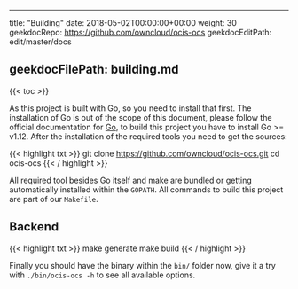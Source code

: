 * * *

title: "Building"
date: 2018-05-02T00:00:00+00:00
weight: 30
geekdocRepo: <https://github.com/owncloud/ocis-ocs>
geekdocEditPath: edit/master/docs

## geekdocFilePath: building.md

{{&lt; toc >}}

As this project is built with Go, so you need to install that first. The installation of Go is out of the scope of this document, please follow the official documentation for [Go](https://golang.org/doc/install), to build this project you have to install Go >= v1.12. After the installation of the required tools you need to get the sources:

{{&lt; highlight txt >}}
git clone <https://github.com/owncloud/ocis-ocs.git>
cd ocis-ocs
{{&lt; / highlight >}}

All required tool besides Go itself and make are bundled or getting automatically installed within the `GOPATH`. All commands to build this project are part of our `Makefile`.

## Backend

{{&lt; highlight txt >}}
make generate
make build
{{&lt; / highlight >}}

Finally you should have the binary within the `bin/` folder now, give it a try with `./bin/ocis-ocs -h` to see all available options.
